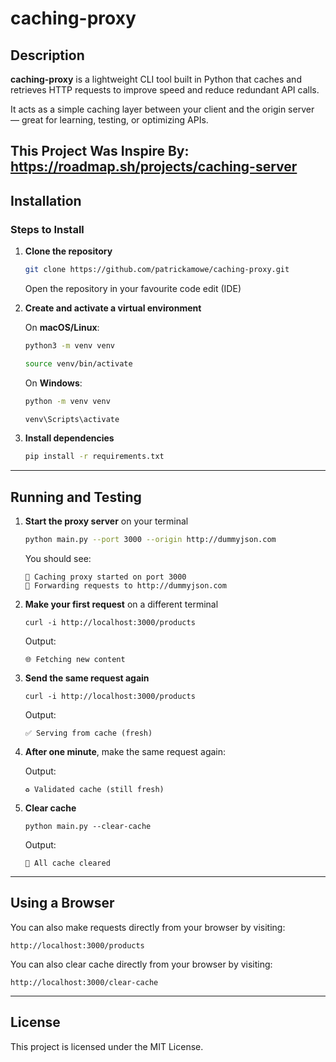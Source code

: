 # caching-proxy

## Description
**caching-proxy** is a lightweight CLI tool built in Python that caches and retrieves HTTP requests to improve speed and reduce redundant API calls.

It acts as a simple caching layer between your client and the origin server — great for learning, testing, or optimizing APIs.

**This Project Was Inspire By:** https://roadmap.sh/projects/caching-server
---

## Installation

### Steps to Install

1. **Clone the repository**
   ```bash
   git clone https://github.com/patrickamowe/caching-proxy.git
   ```
   Open the repository in your favourite code edit (IDE)


2. **Create and activate a virtual environment**

    On **macOS/Linux**:
   ```bash
   python3 -m venv venv
   ```
   
   ```bash
   source venv/bin/activate
   ```

   On **Windows**:
    ```bash
   python -m venv venv
   ```

   ```bash
   venv\Scripts\activate
   ```

3. **Install dependencies**
   ```bash
   pip install -r requirements.txt
   ```

---

## Running and Testing

1. **Start the proxy server** on your terminal
   ```bash
   python main.py --port 3000 --origin http://dummyjson.com
   ```
   You should see:
   ```
   🚀 Caching proxy started on port 3000  
   🔗 Forwarding requests to http://dummyjson.com
   ```

2. **Make your first request** on a different terminal
   ```
   curl -i http://localhost:3000/products
   ```
   Output:
   ```
   🌐 Fetching new content
   ```

3. **Send the same request again**
   ```
   curl -i http://localhost:3000/products
   ```
   Output:
   ```
   ✅ Serving from cache (fresh)
   ```

4. **After one minute**, make the same request again:
    
    Output:
    ```
    ♻️ Validated cache (still fresh)
    ```
   
5. **Clear cache**
    ```
   python main.py --clear-cache
   ```
    Output:
    ```
    🧹 All cache cleared
    ```

---

## Using a Browser
You can also make requests directly from your browser by visiting:
```
http://localhost:3000/products
```

You can also clear cache directly from your browser by visiting:
```
http://localhost:3000/clear-cache
```

---

## License
This project is licensed under the MIT License.